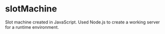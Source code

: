 # slotMachine
Slot machine created in JavaScript.  Used Node.js to create a working server for a runtime environment.
